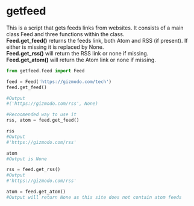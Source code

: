 # getfeed
This is a script that gets feeds links from websites. It consists of a main class Feed and three functions within the class.  
**Feed.get_feed()** returns the feeds link, both Atom and RSS (if present). If either is missing it is replaced by None.  
**Feed.get_rss()** will return the RSS link or none if missing.  
**Feed.get_atom()** will return the Atom link or none if missing.  
  
```py
from getfeed.feed import Feed

feed = Feed('https://gizmodo.com/tech')  
feed.get_feed()  

#Output
#('https://gizmodo.com/rss', None)

#Recoomended way to use it
rss, atom = feed.get_feed()

rss
#Output
#'https://gizmodo.com/rss'

atom
#Output is None

rss = feed.get_rss()
#Output
#'https://gizmodo.com/rss'

atom = feed.get_atom()
#Output will return None as this site does not contain atom feeds
```
